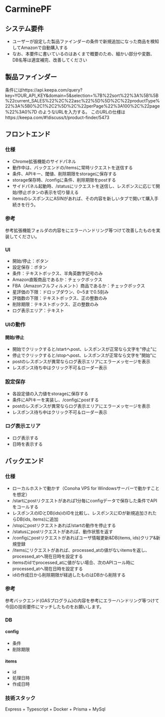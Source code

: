 # CarminePF

## システム要件
 - ユーザーが設定した製品ファインダーの条件で新規追加になった商品を検知してAmazonで自動購入する
 - なお、本要件に書いているのはあくまで概要のため、細かい部分や変数、DB名等は適宜補完、改善してください

## 製品ファインダー
条件にはhttps://api.keepa.com/query?key=YOUR_API_KEY&domain=5&selection=%7B%22sort%22%3A%5B%5B%22current_SALES%22%2C%22asc%22%5D%5D%2C%22productType%22%3A%5B0%2C1%2C2%5D%2C%22perPage%22%3A100%2C%22page%22%3A0%7D
のようなURLを入力する。
このURLの仕様はhttps://keepa.com/#!discuss/t/product-finder/5473

## フロントエンド
### 仕様
 - Chrome拡張機能のサイドパネル
 - 動作中は、バックエンドの/itemsに常時リクエストを送信する
 - 条件、APIキー、閾値、削除期限をstorageに保存する
 - storage保存時、/configに条件、削除期限をpostする
 - サイドパネル起動時、/statusにリクエストを送信し、レスポンスに応じて開始/停止ボタンの表示を切り替える
 - itemsのレスポンスにASINがあれば、その内容を新しいタブで開いて購入手続きを行う。

### 参考
参考拡張機能フォルダの内容をにエラーハンドリング等つけて改善したものを実装してください。

### UI
 - 開始/停止：ボタン
 - 設定保存：ボタン
 - 条件：テキストボックス、半角英数字記号のみ
 - Amazon直販商品であるか：チェックボックス
 - FBA（Amazonフルフィルメント）商品であるか：チェックボックス
 - 星評価の下限：ドロップダウン、0~5まで0.5刻み
 - 評価数の下限：テキストボックス、正の整数のみ
 - 削除期限：テキストボックス、正の整数のみ
 - ログ表示エリア：テキスト


### UIの動作
#### 開始/停止
 - 開始でクリックすると/startへpost、レスポンスが正常なら文字を"停止"に
 - 停止でクリックすると/stopへpost、レスポンスが正常なら文字を"開始"に
 - postのレスポンスが異常ならログ表示エリアにエラーメッセージを表示
 - レスポンス待ち中はクリック不可＆ローダー表示

### 設定保存
 - 各設定値の入力値をstorageに保存する
 - 条件にAPIキーを実装し、/configにpostする
 - postのレスポンスが異常ならログ表示エリアにエラーメッセージを表示
 - レスポンス待ち中はクリック不可＆ローダー表示

### ログ表示エリア
 - ログ表示する
 - 日時を表示する


## バックエンド

### 仕様
 - ローカルホストで動かす（Conoha VPS for Windowsサーバーで動かすことを想定）
 - /startにpostリクエストがあれば1分毎にconfigデータで保存した条件でAPIをコールする
 - レスポンスのIDとDB(ids)のIDを比較し、レスポンスにIDが新規追加されたらDB(ids, items)に追加
 - /stopにpostリクエストあれば/startの動作を停止する
 - /statusにpostリクエストがあれば、動作状態を返す
 - /configにpostリクエストがあればユーザ情報更新&DB(items, ids)クリア&新規登録
 - /itemsにリクエストがあれば、processed_atの値がないitemsを返し、processed_atへ現在日時を設定する
 - itemsのidでprocessed_atに値がない場合、次のAPIコール時にprocessed_atへ現在日時を設定する
 - idの作成日から削除期限が経過したものはDBから削除する

### 参考
参考バックエンド(GASプログラム)の内容を参考にエラーハンドリング等つけて今回の技術要件にマッチしたものをお願いします。

### DB
#### config
 - 条件
 - 削除期限

#### items
 - id
 - 処理日時
 - 作成日時


### 技術スタック
Express + Typescript + Docker + Prisma + MySql
